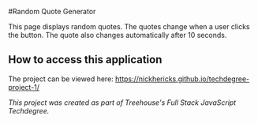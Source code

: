#Random Quote Generator

This page displays random quotes. The quotes change when a user clicks the button. The quote also changes automatically after 10 seconds.

## How to access this application

The project can be viewed here: https://nickhericks.github.io/techdegree-project-1/


_This project was created as part of Treehouse's *Full Stack JavaScript Techdegree*._
